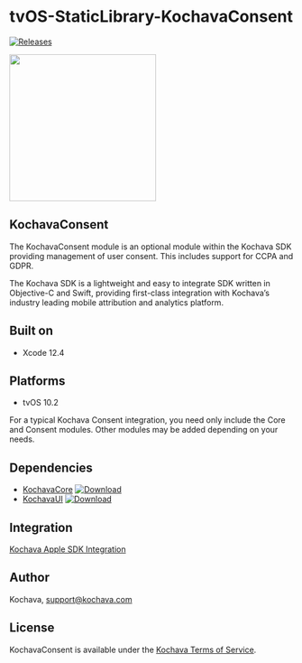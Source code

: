 # tvOS-StaticLibrary-KochavaConsent

[![Releases](https://img.shields.io/github/v/release/kochava/tvOS-StaticLibrary-KochavaConsent?include_prereleases&sort=semver)](https://github.com/Kochava/tvOS-StaticLibrary-KochavaConsent/releases)

<img src="https://storage.googleapis.com/kochava-web/2016/07/Kochava-horizontal-black-800x154.png" width="260" />

## KochavaConsent

The KochavaConsent module is an optional module within the Kochava SDK providing management of user consent.  This includes support for CCPA and GDPR.

The Kochava SDK is a lightweight and easy to integrate SDK written in Objective-C and Swift, providing first-class integration with Kochava’s industry leading mobile attribution and analytics platform.

## Built on

* Xcode 12.4

## Platforms

* tvOS 10.2

For a typical Kochava Consent integration, you need only include the Core and Consent modules. Other modules may be added depending on your needs.

## Dependencies

* [KochavaCore](https://github.com/Kochava/tvOS-StaticLibrary-KochavaCore) [![Download](https://img.shields.io/github/v/release/kochava/tvOS-StaticLibrary-KochavaCore?include_prereleases&sort=semver)](https://github.com/Kochava/tvOS-StaticLibrary-KochavaCore/releases)
* [KochavaUI](https://github.com/Kochava/tvOS-StaticLibrary-KochavaUI) [![Download](https://img.shields.io/github/v/release/kochava/tvOS-StaticLibrary-KochavaUI?include_prereleases&sort=semver)](https://github.com/Kochava/tvOS-StaticLibrary-KochavaUI/releases)

## Integration

[Kochava Apple SDK Integration](https://support.kochava.com/sdk-integration/sdk-kochavatracker-ios)

## Author

Kochava, support@kochava.com

## License

KochavaConsent is available under the [Kochava Terms of Service](https://www.kochava.com/terms-of-service/).
